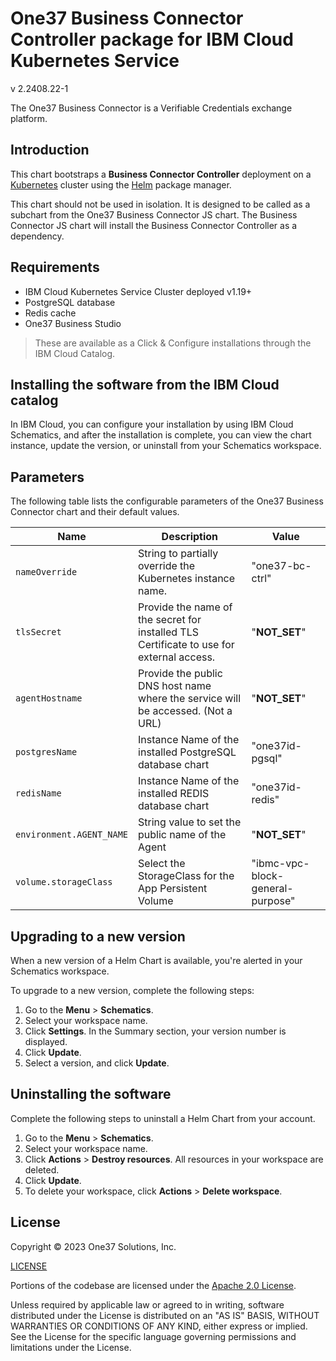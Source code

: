 # One37 Business Connector Controller package for IBM Cloud Kubernetes Service

v 2.2408.22-1

The One37 Business Connector is a Verifiable Credentials exchange platform.

## Introduction

This chart bootstraps a **Business Connector Controller** deployment on a [Kubernetes](https://kubernetes.io) cluster using the [Helm](https://helm.sh) package manager.

This chart should not be used in isolation. It is designed to be called as a subchart from the One37 Business Connector JS chart. The Business Connector JS chart will install the Business Connector Controller as a dependency.

## Requirements

- IBM Cloud Kubernetes Service Cluster deployed  v1.19+
- PostgreSQL database
- Redis cache
- One37 Business Studio

> These are available as a Click & Configure installations through the IBM Cloud Catalog.

## Installing the software from the IBM Cloud catalog

In IBM Cloud, you can configure your installation by using IBM Cloud Schematics, and after the installation is complete, you can view the chart instance, update the version, or uninstall from your Schematics workspace.

## Parameters

The following table lists the configurable parameters of the One37 Business Connector chart and their default values.

| Name                     | Description                                                                               | Value                            |
|--------------------------|-------------------------------------------------------------------------------------------|----------------------------------|
| `nameOverride`           | String to partially override the Kubernetes instance name.                                | "one37-bc-ctrl"                |
| `tlsSecret`              | Provide the name of the secret for installed TLS Certificate to use for external access.  | "__NOT_SET__"                    |
| `agentHostname`          | Provide the public DNS host name where the service will be accessed. (Not a URL)          | "__NOT_SET__"          |
| `postgresName`           | Instance Name of the installed PostgreSQL database chart                                  | "one37id-pgsql"                  |
| `redisName`              | Instance Name of the installed REDIS database chart                                       | "one37id-redis"                  |
| `environment.AGENT_NAME` | String value to set the public name of the Agent                                          | "__NOT_SET__"                    |
| `volume.storageClass`    | Select the StorageClass for the App Persistent Volume                                     | "ibmc-vpc-block-general-purpose" |

## Upgrading to a new version

When a new version of a Helm Chart is available, you're alerted in your Schematics workspace.

To upgrade to a new version, complete the following steps:

1. Go to the **Menu** > **Schematics**.
2. Select your workspace name.
3. Click **Settings**. In the Summary section, your version number is displayed.
4. Click **Update**.
5. Select a version, and click **Update**.

## Uninstalling the software

Complete the following steps to uninstall a Helm Chart from your account.

1. Go to the **Menu** > **Schematics**.
2. Select your workspace name.
3. Click **Actions** > **Destroy resources**. All resources in your workspace are deleted.
4. Click **Update**.
5. To delete your workspace, click **Actions** > **Delete workspace**.

## License

Copyright &copy; 2023 One37 Solutions, Inc.

[LICENSE](https://raw.githubusercontent.com/FedoraMan137/helm-test/main/LICENSE.md)

Portions of the codebase are licensed under the [Apache 2.0 License](http://www.apache.org/licenses/LICENSE-2.0).

Unless required by applicable law or agreed to in writing, software distributed under the License is distributed on an "AS IS" BASIS, WITHOUT WARRANTIES OR CONDITIONS OF ANY KIND, either express or implied.
See the License for the specific language governing permissions and limitations under the License.
